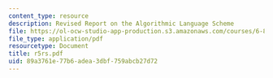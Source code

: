```yaml
---
content_type: resource
description: Revised Report on the Algorithmic Language Scheme
file: https://ol-ocw-studio-app-production.s3.amazonaws.com/courses/6-821-programming-languages-fall-2002/89a3761e77b6adea3dbf759abcb27d72_r5rs.pdf
file_type: application/pdf
resourcetype: Document
title: r5rs.pdf
uid: 89a3761e-77b6-adea-3dbf-759abcb27d72
---
```

